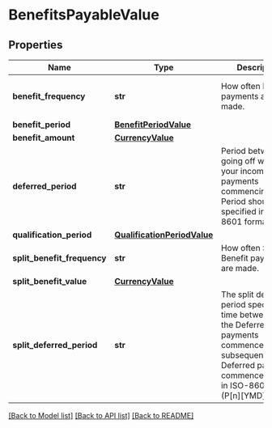 # BenefitsPayableValue

## Properties
Name | Type | Description | Notes
------------ | ------------- | ------------- | -------------
**benefit_frequency** | **str** | How often Benefit payments are made. | [optional] [default to 'Single']
**benefit_period** | [**BenefitPeriodValue**](BenefitPeriodValue.md) |  | [optional] 
**benefit_amount** | [**CurrencyValue**](CurrencyValue.md) |  | [optional] 
**deferred_period** | **str** | Period between going off work and your income payments commencing.The Period should be specified in ISO-8601 format. | [optional] 
**qualification_period** | [**QualificationPeriodValue**](QualificationPeriodValue.md) |  | [optional] 
**split_benefit_frequency** | **str** | How often Split Benefit payments are made. | [optional] 
**split_benefit_value** | [**CurrencyValue**](CurrencyValue.md) |  | [optional] 
**split_deferred_period** | **str** | The split deferred period specifies the time between when the Deferred period payments commence and the subsequent Split Deferred payments commence.Duration in ISO-8601 format (P[n][YMD]). | [optional] 

[[Back to Model list]](../README.md#documentation-for-models) [[Back to API list]](../README.md#documentation-for-api-endpoints) [[Back to README]](../README.md)


